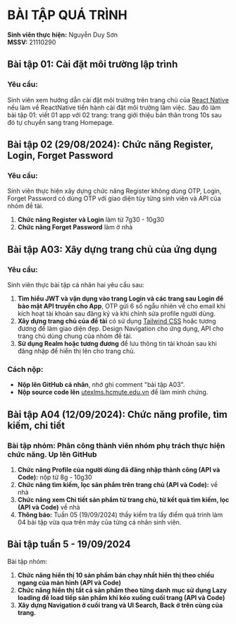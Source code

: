 # BÀI TẬP QUÁ TRÌNH

**Sinh viên thực hiện:** Nguyễn Duy Sơn  
**MSSV:** 21110290

## Bài tập 01: Cài đặt môi trường lập trình
### Yêu cầu:
Sinh viên xem hướng dẫn cài đặt môi trường trên trang chủ của [React Native](https://reactnative.dev) nếu làm về ReactNative tiến hành cài đặt môi trường làm việc. Sau đó làm bài tập 01: viết 01 app với 02 trang: trang giới thiệu bản thân trong 10s sau đó tự chuyển sang trang Homepage.

## Bài tập 02 (29/08/2024): Chức năng Register, Login, Forget Password
### Yêu cầu:
Sinh viên thực hiện xây dựng chức năng Register không dùng OTP, Login, Forget Password có dùng OTP với giao diện tùy từng sinh viên và API của nhóm đề tài.
1. **Chức năng Register và Login** làm từ 7g30 - 10g30
2. **Chức năng Forget Password** làm ở nhà

## Bài tập A03: Xây dựng trang chủ của ứng dụng
### Yêu cầu:
Sinh viên thực bài tập cá nhân hai yêu cầu sau:

1. **Tìm hiểu JWT và vận dụng vào trang Login và các trang sau Login để bảo mật API truyền cho App**, OTP gửi 6 số ngẫu nhiên về cho email khi kích hoạt tài khoản sau đăng ký và khi chỉnh sửa profile người dùng.
2. **Xây dựng trang chủ của đề tài** có sử dụng [Tailwind CSS](https://tailwindcss.com) hoặc tương đương để làm giao diện đẹp. Design Navigation cho ứng dụng, API cho trang chủ dùng chung của nhóm đề tài.
3. **Sử dụng Realm hoặc tương đương** để lưu thông tin tài khoản sau khi đăng nhập để hiển thị lên cho trang chủ.

### Cách nộp:
- **Nộp lên GitHub cá nhân**, nhớ ghi comment "bài tập A03".
- **Nộp source code lên** [utexlms.hcmute.edu.vn](https://utexlms.hcmute.edu.vn) để làm minh chứng.

## Bài tập A04 (12/09/2024): Chức năng profile, tìm kiếm, chi tiết
### Bài tập nhóm: Phân công thành viên nhóm phụ trách thực hiện chức năng. Up lên GitHub 

1. **Chức năng Profile của người dùng đã đăng nhập thành công (API và Code):** nộp từ 8g - 10g30
2. **Chức năng tìm kiếm, lọc sản phẩm trên trang chủ (API và Code):** về nhà
3. **Chức năng xem Chi tiết sản phẩm từ trang chủ, từ kết quả tìm kiếm, lọc (API và Code)** về nhà
4. **Thông báo:** Tuần 05 (19/09/2024) thầy kiểm tra lấy điểm quá trình làm 04 bài tập vừa qua trên máy của từng cá nhân sinh viên.

## Bài tập tuần 5 - 19/09/2024
Bài tập nhóm:
1. **Chức năng hiển thị 10 sản phẩm bán chạy nhất hiển thị theo chiều ngang của màn hình (API và Code)**
2. **Chức năng hiển thị tất cả sản phẩm theo từng danh mục sử dụng Lazy loading để load tiếp sản phẩm khi kéo xuống cuối trang (API và Code)**
3. **Xây dựng Navigation ở cuối trang và UI Search, Back ở trên cùng của trang.**
